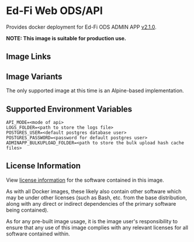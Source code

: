# Ed-Fi Web ODS/API
Provides docker deployment for Ed-Fi ODS ADMIN APP [v2.1.0](https://techdocs.ed-fi.org/pages/viewpage.action?pageId=83788284).

**NOTE: This image is suitable for production use.**

## Image Links


## Image Variants
The only supported image at this time is an Alpine-based implementation.



## Supported Environment Variables
``` 
API_MODE=<mode of api>
LOGS_FOLDER=<path to store the logs file>
POSTGRES_USER=<default postgres database user>
POSTGRES_PASSWORD=<password for default postgres user>
ADMINAPP_BULKUPLOAD_FOLDER=<path to store the bulk upload hash cache files>
```

## License Information
View [license information](https://github.com/Ed-Fi-Alliance-OSS/Ed-Fi-ODS-Docker/blob/main/LICENSE) for the software contained in this image.

As with all Docker images, these likely also contain other software which may be under other licenses (such as Bash, etc. from the base distribution, along with any direct or indirect dependencies of the primary software being contained).

As for any pre-built image usage, it is the image user's responsibility to ensure that any use of this image complies with any relevant licenses for all software contained within.